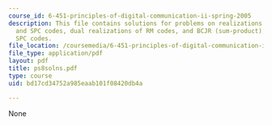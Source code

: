 ```yaml
---
course_id: 6-451-principles-of-digital-communication-ii-spring-2005
description: This file contains solutions for problems on realizations of repetition
  and SPC codes, dual realizations of RM codes, and BCJR (sum-product) decoding of
  SPC codes.
file_location: /coursemedia/6-451-principles-of-digital-communication-ii-spring-2005/bd17cd34752a985eaab101f08420db4a_ps8solns.pdf
file_type: application/pdf
layout: pdf
title: ps8solns.pdf
type: course
uid: bd17cd34752a985eaab101f08420db4a

---
```

None